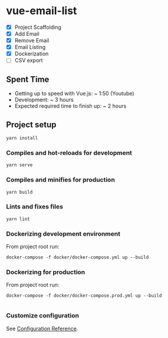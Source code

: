 # vue-email-list

- [X] Project Scaffolding
- [X] Add Email
- [X] Remove Email
- [X] Email Listing
- [X] Dockerization
- [ ] CSV export

## Spent Time
- Getting up to speed with Vue.js: ~ 1:50 (Youtube)
- Development: ~ 3 hours
- Expected required time to finish up: ~ 2 hours

## Project setup
```
yarn install
```

### Compiles and hot-reloads for development
```
yarn serve
```

### Compiles and minifies for production
```
yarn build
```

### Lints and fixes files
```
yarn lint
```

### Dockerizing development environment
From project root run:
```
docker-compose -f docker/docker-compose.yml up --build
```

### Dockerizing for production
From project root run:
```
docker-compose -f docker/docker-compose.prod.yml up --build‍‍
‍‍‍‍
```

### Customize configuration
See [Configuration Reference](https://cli.vuejs.org/config/).
